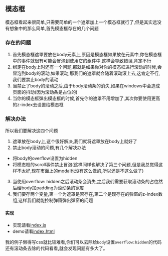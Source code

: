 ## 模态框
模态框看起来很简单,只需要简单的一个遮罩加上一个模态框就行了,但是其实远没有想象中的那么简单,首先模态框存在的几个问题
### 存在的问题
1. 首先模态框遮罩要放在body元素上,原因是模态框如果放在元素中,你在模态框中的事件就很有可能会冒泡到使用它的组件中,这样会导致错误,肯定不行
2. 绑定在body上时还有一个问题,那就是如果你对你的模态框进行滚动的时候,会冒泡到body的滚动,如果滚动,那我们的遮罩就会随着滚动滚上去,这肯定不行,我们要禁止body的滚动
3. 当禁止了body的滚动之后,由于body滚动条的消失,如果在windows中会造成页面的抖动(因为滚动条是占位的)
4. 当你的模态框弹出模态框的时候,首先你的遮罩不用增加了,其次你要使用更高的z-index去设置给模态框
### 解决办法
所以我们要解决这四个问题
1. 遮罩放在body上,这个很好解决,我们就将遮罩放在body上就好了
2. 禁止body滚动的问题,有几个解决办法
- 将body的overflow设置为hidden
- 将模态框的scroll事件禁止冒泡(这样同样也解决了第三个问题,但是我总觉得这样不太好,现在市面上的modal也没有这么做的,所以还是不这么做了)
3. 当使用overflow: hidden之后滚动条会消失,之后我们需要获取滚动条的占位然后给body加padding为滚动条的宽度
4. 我们要存两个变量,第一个为遮罩是否存在,第二个是现存在的弹窗的z-index数组,这样我们就能控制弹窗弹出弹窗的问题
#### 实现
- 实现请看[index.js](./index.js)
- demo请看[index.html](./index.html)

我的例子懒得写css就比较难看,你们可以去除给`body`设置`overflow:hidden`的代码还有滚动条去除的代码看看,就会发现问题有多大了。